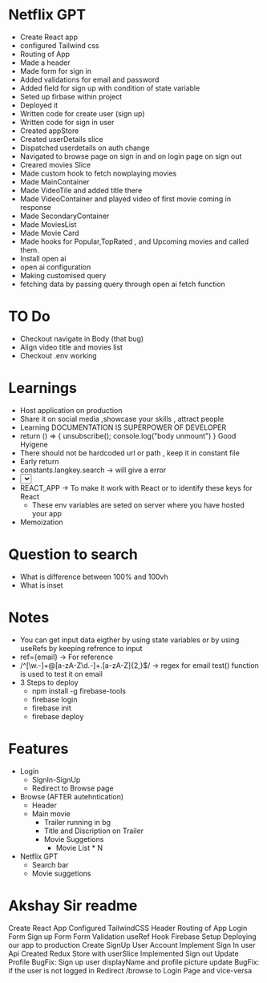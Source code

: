 # Netflix GPT

- Create React app
- configured Tailwind css
- Routing of App
- Made a header 
- Made form for sign in
- Added validations for email and password
- Added field for sign up with condition of state variable
- Seted up firbase within project 
- Deployed it
- Written code for create user (sign up)
- Written code for sign in user
- Created appStore
- Created userDetails slice 
- Dispatched userdetails on auth change
- Navigated to browse page on sign in and on login page on sign out
- Creared movies Slice 
- Made custom hook to fetch nowplaying movies
- Made MainContainer 
- Made VideoTile and added title there
- Made VideoContainer and played video of first movie coming in response
- Made SecondaryContainer
- Made MoviesList 
- Made Movie Card 
- Made hooks for Popular,TopRated , and Upcoming movies and called them.
- Install open ai
- open ai configuration 
- Making customised query
- fetching data by passing query through open ai fetch function

# TO Do
- Checkout navigate in Body (that bug)
- Align video title and movies list
- Checkout .env working

# Learnings
- Host application on production
- Share it on social media ,showcase your skills , attract people
- Learning DOCUMENTATION IS SUPERPOWER OF DEVELOPER
-   return () => {
      unsubscribe();
      console.log("body unmount")
    }
    Good Hyigene
- There should not be hardcoded url or path , keep it in constant file
- Early return
- constants.langkey.search -> will give a error
- <select  value={langKey} > -> selected language
- REACT_APP -> To make it work with React or to identify these keys for React
    - These env variables are seted on server where you have hosted your app
- Memoization 

# Question to search
- What is difference between 100% and 100vh
- What is inset

 # Notes
 - You can get input data eigther by using state variables or by using useRefs by keeping refrence to input
 - ref={email} -> For reference
 - /^[\w.-]+@[a-zA-Z\d.-]+\.[a-zA-Z]{2,}$/ -> regex for email test() function is used to test it on email
 - 3 Steps to deploy 
    - npm install -g firebase-tools
    - firebase login
    - firebase init 
    - firebase deploy

# Features
- Login
    - SignIn-SignUp
    - Redirect to Browse page
- Browse (AFTER autehntication)
    - Header
    - Main movie
        - Trailer running in bg
        - Title and Discription on Trailer
        - Movie Suggetions
            - Movie List * N
- Netflix GPT 
    - Search bar
    - Movie suggetions


# Akshay Sir readme
Create React App
Configured TailwindCSS
Header
Routing of App
Login Form
Sign up Form
Form Validation
useRef Hook
Firebase Setup
Deploying our app to production
Create SignUp User Account
Implement Sign In user Api
Created Redux Store with userSlice
Implemented Sign out
Update Profile
BugFix: Sign up user displayName and profile picture update
BugFix: if the user is not logged in Redirect /browse to Login Page and vice-versa